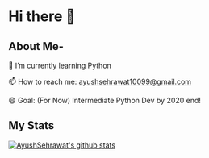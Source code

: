 # Hi there 👋

## About Me-
🌱 I’m currently learning Python

📫 How to reach me: ayushsehrawat10099@gmail.com

😄 Goal: (For Now) Intermediate Python Dev by 2020 end!


## My Stats
[![AyushSehrawat's github stats](https://github-readme-stats.vercel.app/api?username=AyushSehrawat&count_private=true&include_all_commits=true&theme=radical)](https://google.com)
